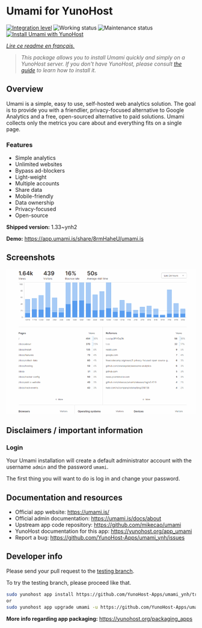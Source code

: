<!--
N.B.: This README was automatically generated by https://github.com/YunoHost/apps/tree/master/tools/README-generator
It shall NOT be edited by hand.
-->

# Umami for YunoHost

[![Integration level](https://dash.yunohost.org/integration/umami.svg)](https://dash.yunohost.org/appci/app/umami) ![Working status](https://ci-apps.yunohost.org/ci/badges/umami.status.svg) ![Maintenance status](https://ci-apps.yunohost.org/ci/badges/umami.maintain.svg)  
[![Install Umami with YunoHost](https://install-app.yunohost.org/install-with-yunohost.svg)](https://install-app.yunohost.org/?app=umami)

*[Lire ce readme en français.](./README_fr.md)*

> *This package allows you to install Umami quickly and simply on a YunoHost server.
If you don't have YunoHost, please consult [the guide](https://yunohost.org/#/install) to learn how to install it.*

## Overview

Umami is a simple, easy to use, self-hosted web analytics solution. The goal is to provide you with a friendlier, privacy-focused alternative to Google Analytics and a free, open-sourced alternative to paid solutions. Umami collects only the metrics you care about and everything fits on a single page. 

### Features

- Simple analytics
- Unlimited websites
- Bypass ad-blockers
- Light-weight
- Multiple accounts
- Share data
- Mobile-friendly
- Data ownership
- Privacy-focused
- Open-source


**Shipped version:** 1.33~ynh2

**Demo:** https://app.umami.is/share/8rmHaheU/umami.is

## Screenshots

![Screenshot of Umami](./doc/screenshots/dark.gif)

## Disclaimers / important information

### Login

Your Umami installation will create a default administrator account with the username `admin` and the password `umami`.

The first thing you will want to do is log in and change your password.
## Documentation and resources

* Official app website: <https://umami.is/>
* Official admin documentation: <https://umami.is/docs/about>
* Upstream app code repository: <https://github.com/mikecao/umami>
* YunoHost documentation for this app: <https://yunohost.org/app_umami>
* Report a bug: <https://github.com/YunoHost-Apps/umami_ynh/issues>

## Developer info

Please send your pull request to the [testing branch](https://github.com/YunoHost-Apps/umami_ynh/tree/testing).

To try the testing branch, please proceed like that.

``` bash
sudo yunohost app install https://github.com/YunoHost-Apps/umami_ynh/tree/testing --debug
or
sudo yunohost app upgrade umami -u https://github.com/YunoHost-Apps/umami_ynh/tree/testing --debug
```

**More info regarding app packaging:** <https://yunohost.org/packaging_apps>
